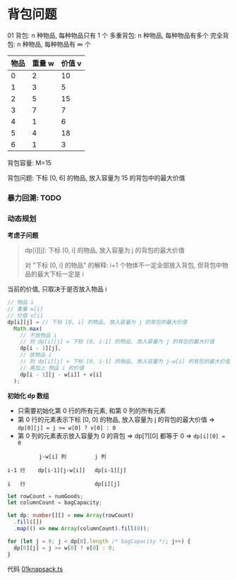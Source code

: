 # 背包问题

01 背包: n 种物品, 每种物品只有 1 个
多重背包: n 种物品, 每种物品有多个
完全背包: n 种物品, 每种物品有 ∞ 个

| 物品 | 重量 w | 价值 v |
| ---- | ------ | ------ |
| 0    | 2      | 10     |
| 1    | 3      | 5      |
| 2    | 5      | 15     |
| 3    | 7      | 7      |
| 4    | 1      | 6      |
| 5    | 4      | 18     |
| 6    | 1      | 3      |

背包容量: M=15

背包问题: 下标 [0, 6] 的物品, 放入容量为 15 的背包中的最大价值

### 暴力回溯: TODO

### 动态规划

**考虑子问题**

> dp[i][j]: 下标 [0, i] 的物品, 放入容量为 j 的背包的最大价值
>
> 对 "下标 [0, i] 的物品" 的解释: i+1 个物体不一定全部放入背包, 但背包中物品的最大下标一定是 i

当前的价值, 只取决于是否放入物品 i

```ts
// 物品 i
// 重量 w[i]
// 价值 v[i]
dp[i][j] = // 下标 [0, i] 的物品, 放入容量为 j 的背包的最大价值
  Math.max(
    // 不放物品 i
    // 则 dp[i][j] = 下标 [0, i-1] 的物品, 放入容量为 j 的背包的最大价值
    dp[i - 1][j],
    // 放物品 i
    // 则 dp[i][j] = 下标 [0, i-1] 的物品, 放入容量为 j-w[i] 的背包的最大价值,
    // 再加上 物品 i 的价值
    dp[i - 1][j - w[i]] + v[i]
  );
```

**初始化 dp 数组**

- 只需要初始化第 0 行的所有元素, 和第 0 列的所有元素
- 第 0 行的元素表示下标 [0, 0] 的物品, 放入容量为 j 的背包的最大价值
  => `dp[0][j] = j >= w[0] ? v[0] : 0`
- 第 0 列的元素表示放入容量为 0 的背包 => dp[?][0] 都等于 0
  => `dp[i][0] = 0`

```text
          j-w[i] 列         j 列

i-1 行    dp[i-1][j-w[i]]   dp[i-1][j]

i   行                      dp[i][j]
```

```ts
let rowCount = numGoods;
let columnCount = bagCapacity;

let dp: number[][] = new Array(rowCount)
  .fill([])
  .map(() => new Array(columnCount).fill(0));

for (let j = 0; j < dp[0].length /* bagCapacity */; j++) {
  dp[0][j] = j >= w[0] ? v[0] : 0;
}
```

代码 [01knapsack.ts](./01knapsack.ts)
